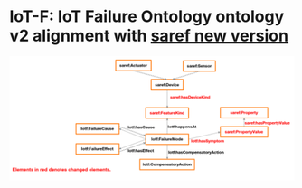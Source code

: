 
# IoT-F: IoT Failure Ontology ontology v2 alignment with [saref new version](https://www.etsi.org/deliver/etsi_ts/103200_103299/103264/03.02.01_60/ts_103264v030201p.pdf)

![alt text](https://github.com/Orange-OpenSource/collaborativeDM-IoTF-ontology-documentation/blob/master/iotf-update.png?raw=true)
